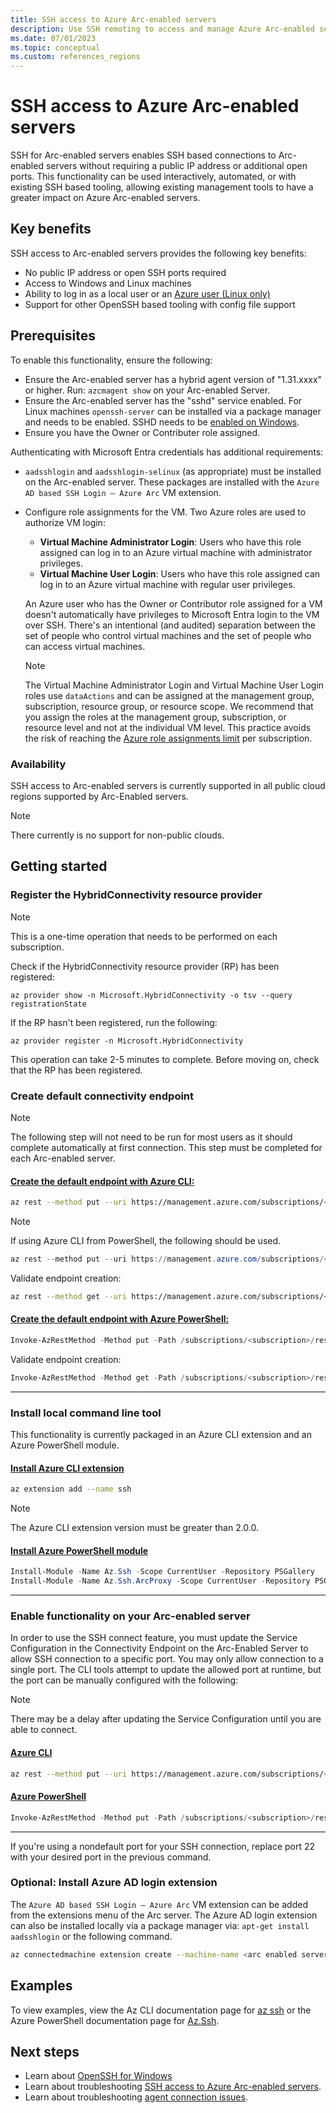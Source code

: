 ```yaml
---
title: SSH access to Azure Arc-enabled servers
description: Use SSH remoting to access and manage Azure Arc-enabled servers.
ms.date: 07/01/2023
ms.topic: conceptual
ms.custom: references_regions
---
```


# SSH access to Azure Arc-enabled servers
SSH for Arc-enabled servers enables SSH based connections to Arc-enabled servers without requiring a public IP address or additional open ports.
This functionality can be used interactively, automated, or with existing SSH based tooling,
allowing existing management tools to have a greater impact on Azure Arc-enabled servers.

## Key benefits
SSH access to Arc-enabled servers provides the following key benefits:
 - No public IP address or open SSH ports required
 - Access to Windows and Linux machines
 - Ability to log in as a local user or an [Azure user (Linux only)](/azure/active-directory/devices/howto-vm-sign-in-azure-ad-linux)
 - Support for other OpenSSH based tooling with config file support

## Prerequisites
To enable this functionality, ensure the following: 
 - Ensure the Arc-enabled server has a hybrid agent version of "1.31.xxxx" or higher.  Run: ```azcmagent show``` on your Arc-enabled Server.
 - Ensure the Arc-enabled server has the "sshd" service enabled. For Linux machines `openssh-server` can be installed via a package manager and needs to be enabled.  SSHD needs to be [enabled on Windows](/windows-server/administration/openssh/openssh_install_firstuse).
 - Ensure you have the Owner or Contributer role assigned.

Authenticating with Microsoft Entra credentials has additional requirements:
 - `aadsshlogin` and `aadsshlogin-selinux` (as appropriate) must be installed on the Arc-enabled server. These packages are installed with the `Azure AD based SSH Login – Azure Arc` VM extension. 
 - Configure role assignments for the VM.  Two Azure roles are used to authorize VM login:
   - **Virtual Machine Administrator Login**: Users who have this role assigned can log in to an Azure virtual machine with administrator privileges.
   - **Virtual Machine User Login**: Users who have this role assigned can log in to an Azure virtual machine with regular user privileges.
 
    An Azure user who has the Owner or Contributor role assigned for a VM doesn't automatically have privileges to Microsoft Entra login to the VM over SSH. There's an intentional (and audited) separation between the set of people who control virtual machines and the set of people who can access virtual machines. 

    > [!NOTE]
    > The Virtual Machine Administrator Login and Virtual Machine User Login roles use `dataActions` and can be assigned at the management group, subscription, resource group, or resource scope. We recommend that you assign the roles at the management group, subscription, or resource level and not at the individual VM level. This practice avoids the risk of reaching the [Azure role assignments limit](/azure/role-based-access-control/troubleshoot-limits) per subscription.

### Availability

SSH access to Arc-enabled servers is currently supported in all public cloud regions supported by Arc-Enabled servers.

> [!NOTE]
> There currently is no support for non-public clouds.

## Getting started

### Register the HybridConnectivity resource provider
> [!NOTE]
> This is a one-time operation that needs to be performed on each subscription.

Check if the HybridConnectivity resource provider (RP) has been registered:

```az provider show -n Microsoft.HybridConnectivity -o tsv --query registrationState```

If the RP hasn't been registered, run the following:

```az provider register -n Microsoft.HybridConnectivity```

This operation can take 2-5 minutes to complete.  Before moving on, check that the RP has been registered.

### Create default connectivity endpoint
> [!NOTE]
> The following step will not need to be run for most users as it should complete automatically at first connection.
> This step must be completed for each Arc-enabled server.

#### [Create the default endpoint with Azure CLI:](#tab/azure-cli)
```bash
az rest --method put --uri https://management.azure.com/subscriptions/<subscription>/resourceGroups/<resourcegroup>/providers/Microsoft.HybridCompute/machines/<arc enabled server name>/providers/Microsoft.HybridConnectivity/endpoints/default?api-version=2023-03-15 --body '{"properties": {"type": "default"}}'
```
> [!NOTE]
> If using Azure CLI from PowerShell, the following should be used.
```powershell
az rest --method put --uri https://management.azure.com/subscriptions/<subscription>/resourceGroups/<resourcegroup>/providers/Microsoft.HybridCompute/machines/<arc enabled server name>/providers/Microsoft.HybridConnectivity/endpoints/default?api-version=2023-03-15 --body '{\"properties\":{\"type\":\"default\"}}'
```

Validate endpoint creation:
 ```bash
az rest --method get --uri https://management.azure.com/subscriptions/<subscription>/resourceGroups/<resourcegroup>/providers/Microsoft.HybridCompute/machines/<arc enabled server name>/providers/Microsoft.HybridConnectivity/endpoints/default?api-version=2023-03-15
 ```
 
#### [Create the default endpoint with Azure PowerShell:](#tab/azure-powershell)
 ```powershell
Invoke-AzRestMethod -Method put -Path /subscriptions/<subscription>/resourceGroups/<resourcegroup>/providers/Microsoft.HybridCompute/machines/<arc enabled server name>/providers/Microsoft.HybridConnectivity/endpoints/default?api-version=2023-03-15 -Payload '{"properties": {"type": "default"}}'
```

Validate endpoint creation:
 ```powershell
 Invoke-AzRestMethod -Method get -Path /subscriptions/<subscription>/resourceGroups/<resourcegroup>/providers/Microsoft.HybridCompute/machines/<arc enabled server name>/providers/Microsoft.HybridConnectivity/endpoints/default?api-version=2023-03-15
 ```
 ---
 
 ### Install local command line tool
This functionality is currently packaged in an Azure CLI extension and an Azure PowerShell module.
#### [Install Azure CLI extension](#tab/azure-cli)

```bash
az extension add --name ssh
```

> [!NOTE]
> The Azure CLI extension version must be greater than 2.0.0.

#### [Install Azure PowerShell module](#tab/azure-powershell)

```powershell
Install-Module -Name Az.Ssh -Scope CurrentUser -Repository PSGallery
Install-Module -Name Az.Ssh.ArcProxy -Scope CurrentUser -Repository PSGallery
```

---

### Enable functionality on your Arc-enabled server
In order to use the SSH connect feature, you must update the Service Configuration in the Connectivity Endpoint on the Arc-Enabled Server to allow SSH connection to a specific port. You may only allow connection to a single port. The CLI tools attempt to update the allowed port at runtime, but the port can be manually configured with the following:

> [!NOTE]
> There may be a delay after updating the Service Configuration until you are able to connect.

#### [Azure CLI](#tab/azure-cli)

```bash
az rest --method put --uri https://management.azure.com/subscriptions/<subscription>/resourceGroups/<resourcegroup>/providers/Microsoft.HybridCompute/machines/<arc enabled server name>/providers/Microsoft.HybridConnectivity/endpoints/default/serviceconfigurations/SSH?api-version=2023-03-15 --body "{\"properties\": {\"serviceName\": \"SSH\", \"port\": 22}}"
```

#### [Azure PowerShell](#tab/azure-powershell)

```powershell
Invoke-AzRestMethod -Method put -Path /subscriptions/<subscription>/resourceGroups/<resourcegroup>/providers/Microsoft.HybridCompute/machines/<arc enabled server name>/providers/Microsoft.HybridConnectivity/endpoints/default/serviceconfigurations/SSH?api-version=2023-03-15 -Payload '{"properties": {"serviceName": "SSH", "port": 22}}'
```

---

If you're using a nondefault port for your SSH connection, replace port 22 with your desired port in the previous command.

### Optional: Install Azure AD login extension
The `Azure AD based SSH Login – Azure Arc` VM extension can be added from the extensions menu of the Arc server. The Azure AD login extension can also be installed locally via a package manager via: `apt-get install aadsshlogin` or the following command.

```bash
az connectedmachine extension create --machine-name <arc enabled server name> --resource-group <resourcegroup> --publisher Microsoft.Azure.ActiveDirectory --name AADSSHLogin --type AADSSHLoginForLinux --location <location>
```


## Examples
To view examples, view the Az CLI documentation page for [az ssh](/cli/azure/ssh) or the Azure PowerShell documentation page for [Az.Ssh](/powershell/module/az.ssh).

## Next steps

- Learn about [OpenSSH for Windows](/windows-server/administration/openssh/openssh_overview)
- Learn about troubleshooting [SSH access to Azure Arc-enabled servers](ssh-arc-troubleshoot.md).
- Learn about troubleshooting [agent connection issues](troubleshoot-agent-onboard.md).
